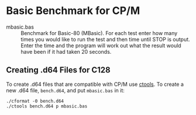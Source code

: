 # Basic Benchmark for CP/M

<dl>
  <dt>mbasic.bas</dt>
  <dd>Benchmark for Basic-80 (MBasic).  For each test enter how many
      times you would like to run the test and then time until
      STOP is output.  Enter the time and the program will work
      out what the result would have been if it had taken 20 seconds.</dd>
</dl>


## Creating .d64 Files for C128

To create .d64 files that are compatible with CP/M use [ctools](https://github.com/mist64/ctools).  To create a new .d64 file, `bench.d64`, and put `mbasic.bas` in it:

    ./cformat -0 bench.d64
    ./ctools bench.d64 p mbasic.bas
